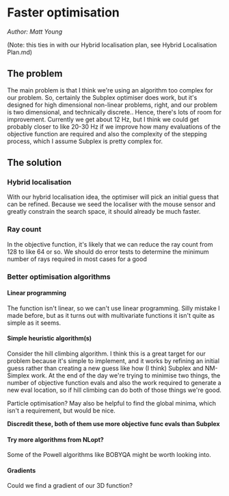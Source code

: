 # Faster optimisation
_Author: Matt Young_

(Note: this ties in with our Hybrid localisation plan, see Hybrid Localisation Plan.md)

## The problem
The main problem is that I think we're using an algorithm too complex for our problem. So, certainly the Subplex
optimiser does work, but it's designed for high dimensional non-linear problems, right, and our problem is two dimensional,
and technically discrete.. Hence, there's lots of room for improvement. Currently we get about 12 Hz, but I think we could
get probably closer to like 20-30 Hz if we improve how many evaluations of the objective function are required and also 
the complexity of the stepping process, which I assume Subplex is pretty complex for.

## The solution
### Hybrid localisation
With our hybrid localisation idea, the optimiser will pick an initial guess that can be refined. Because we seed
the localiser with the mouse sensor and greatly constrain the search space, it should already be much faster.

### Ray count
In the objective function, it's likely that we can reduce the ray count from 128 to like 64 or so. We should do error
tests to determine the minimum number of rays required in most cases for a good

### Better optimisation algorithms
#### Linear programming
The function isn't linear, so we can't use linear programming. Silly mistake I made before, but as it turns out
with multivariate functions it isn't quite as simple as it seems.

#### Simple heuristic algorithm(s)
Consider the hill climbing algorithm. I think this is a great target for our problem because it's simple to implement,
and it works by refining an initial guess rather than creating a new guess like how (I think) Subplex and NM-Simplex
work. At the end of the day we're trying to minimise two things, the number of objective function evals and also
the work required to generate a new eval location, so if hill climbing can do both of those things we're good.

Particle optimisation? May also be helpful to find the global minima, which isn't a requirement, but would be nice.

**Discredit these, both of them use more objective func evals than Subplex**

#### Try more algorithms from NLopt?
Some of the Powell algorithms like BOBYQA might be worth looking into.

#### Gradients
Could we find a gradient of our 3D function?